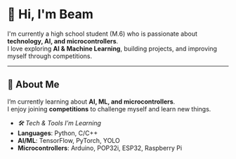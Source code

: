 # 👋 Hi, I'm Beam  

 I'm currently a high school student (M.6) who is passionate about **technology, AI, and microcontrollers**.  
 I love exploring **AI & Machine Learning**, building projects, and improving myself through competitions.  

---

## 🚀 About Me
 I’m currently learning about **AI, ML, and microcontrollers**.  
 I enjoy joining **competitions** to challenge myself and learn new things. 
 
- *🛠️ Tech & Tools I’m Learning*
- **Languages**: Python, C/C++  
- **AI/ML**: TensorFlow, PyTorch, YOLO  
- **Microcontrollers**: Arduino, POP32i, ESP32, Raspberry Pi  
